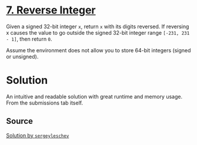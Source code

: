 # [7. Reverse Integer](https://leetcode.com/problems/reverse-integer/)
Given a signed 32-bit integer `x`, return `x` with its digits reversed. If reversing x causes the value to go outside the signed 32-bit integer range `[-231, 231 - 1]`, then return `0`.

Assume the environment does not allow you to store 64-bit integers (signed or unsigned).

# Solution
An intuitive and readable solution with great runtime and memory usage. From the submissions tab itself.

## Source
[Solution by `sergeyleschev`](https://leetcode.com/problems/reverse-integer/solutions/1888703/100-fastest-typescript-solution/)